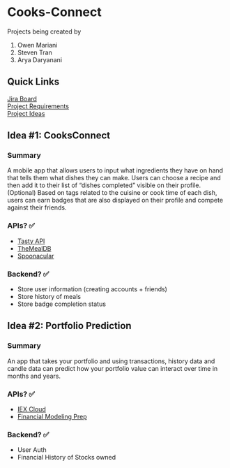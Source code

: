 # Cooks-Connect
Projects being created by 
1. Owen Mariani
2. Steven Tran
3. Arya Daryanani

## Quick Links
[Jira Board](https://cooksconnect.atlassian.net/jira/software/projects/KAN/boards/1)<br>
[Project Requirements](https://docs.google.com/document/d/1teqNxmvqi7L4fThbg-8FP6M_7jE5EC9NJKtmZf_kqAg/edit?usp=sharing) <br>
[Project Ideas](https://docs.google.com/document/d/1XU5fpQrDy2VpJUbOKpmHvNnnKnqOBRJfxgQX1dtJ4R4/edit?usp=sharing)<br>
## Idea #1: CooksConnect 
### Summary 
A mobile app that allows users to input what ingredients they have on hand that tells them what dishes they can make. Users can choose a recipe and then add it to their list of “dishes completed” visible on their profile. 
(Optional) Based on tags related to the cuisine or cook time of each dish, users can earn badges that are also displayed on their profile and compete against their friends.

### APIs? ✅
- [Tasty API](https://rapidapi.com/apidojo/api/tasty/)
- [TheMealDB](https://www.themealdb.com/api.php)
- [Spoonacular](https://spoonacular.com/food-api/pricing)
### Backend? ✅
- Store user information (creating accounts + friends) 
- Store history of meals 
- Store badge completion status

## Idea #2: Portfolio Prediction
### Summary 
An app that takes your portfolio and using transactions, history data and candle data can predict how your portfolio value can interact over time in months and years.
### APIs? ✅
- [IEX Cloud](https://iexcloud.io/docs/api/)
- [Financial Modeling Prep](https://site.financialmodelingprep.com/developer/docs)
### Backend? ✅
- User Auth
- Financial History of Stocks owned

